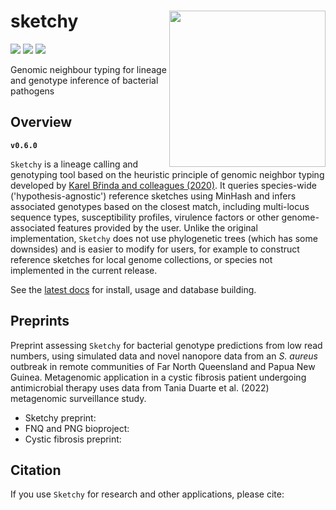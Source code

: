 # sketchy <a href='https://github.com/esteinig'><img src='docs/imalogo.png' align="right" height="250" /></a>

![](https://img.shields.io/badge/lang-rust-black.svg)
![](https://img.shields.io/badge/version-0.6.0-purple.svg)
![](https://img.shields.io/badge/biorxiv-1.0-blue.svg)

Genomic neighbour typing for lineage and genotype inference of bacterial pathogens

## Overview

**`v0.6.0`**

`Sketchy` is a lineage calling and genotyping tool based on the heuristic principle of genomic neighbor typing developed by [Karel Břinda and colleagues (2020)](https://www.biorxiv.org/content/10.1101/403204v2). It queries species-wide ('hypothesis-agnostic') reference sketches using MinHash and infers associated genotypes based on the closest match, including multi-locus sequence types, susceptibility profiles, virulence factors or other genome-associated features provided by the user. Unlike the original implementation, `Sketchy` does not use phylogenetic trees (which has some downsides) and is easier to modify for users, for example to construct reference sketches for local genome collections, or species not implemented in the current release.

See the [latest docs](https://esteinig.github.io/sketchy) for install, usage and database building.


## Preprints

Preprint assessing `Sketchy` for bacterial genotype predictions from low read numbers, using simulated data and novel nanopore data from an *S. aureus* outbreak in remote communities of Far North Queensland and Papua New Guinea. Metagenomic application in a cystic fibrosis patient undergoing antimicrobial therapy uses data from Tania Duarte et al. (2022) metagenomic surveillance study.

* Sketchy preprint:
* FNQ and PNG bioproject:
* Cystic fibrosis preprint:


## Citation

If you use `Sketchy` for research and other applications, please cite:

```

```
